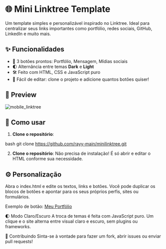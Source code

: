 # 🌐 Mini Linktree Template

Um template simples e personalizável inspirado no Linktree. Ideal para centralizar seus links importantes como portfólio, redes sociais, GitHub, LinkedIn e muito mais.

## ✨ Funcionalidades

- 🎯 3 botões prontos: Portfólio, Mensagem, Mídias sociais
- 🌓 Alternância entre temas **Dark** e **Light**
- 🛠️ Feito com HTML, CSS e JavaScript puro
- 🔗 Fácil de editar: clone o projeto e adicione quantos botões quiser!

## 📸 Preview

![mobile_linktree](https://github.com/user-attachments/assets/7a98ee7c-acbc-4818-af7c-d0948fbb0875)


## 🚀 Como usar

1. **Clone o repositório**:

bash
git clone https://github.com/rayy-main/minilinktree.git

2. **Clone o repositório**:
Não precisa de instalação! É só abrir e editar o HTML conforme sua necessidade.

## ⚙️ Personalização
Abra o index.html e edite os textos, links e botões. 
Você pode duplicar os blocos de botões e apontar para os seus próprios perfis, sites ou formulários.

Exemplo de botão:
<a href="https://seuportfolio.com">Meu Portfólio</a>

🌓 Modo Claro/Escuro
A troca de temas é feita com JavaScript puro. Um clique e o site alterna entre visual claro e escuro, sem plugins ou frameworks.

🤝 Contribuindo
Sinta-se à vontade para fazer um fork, abrir issues ou enviar pull requests!
